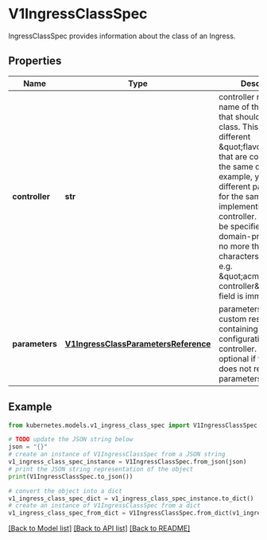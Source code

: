 # V1IngressClassSpec

IngressClassSpec provides information about the class of an Ingress.

## Properties

Name | Type | Description | Notes
------------ | ------------- | ------------- | -------------
**controller** | **str** | controller refers to the name of the controller that should handle this class. This allows for different \&quot;flavors\&quot; that are controlled by the same controller. For example, you may have different parameters for the same implementing controller. This should be specified as a domain-prefixed path no more than 250 characters in length, e.g. \&quot;acme.io/ingress-controller\&quot;. This field is immutable. | [optional] 
**parameters** | [**V1IngressClassParametersReference**](V1IngressClassParametersReference.md) | parameters is a link to a custom resource containing additional configuration for the controller. This is optional if the controller does not require extra parameters. | [optional] 

## Example

```python
from kubernetes.models.v1_ingress_class_spec import V1IngressClassSpec

# TODO update the JSON string below
json = "{}"
# create an instance of V1IngressClassSpec from a JSON string
v1_ingress_class_spec_instance = V1IngressClassSpec.from_json(json)
# print the JSON string representation of the object
print(V1IngressClassSpec.to_json())

# convert the object into a dict
v1_ingress_class_spec_dict = v1_ingress_class_spec_instance.to_dict()
# create an instance of V1IngressClassSpec from a dict
v1_ingress_class_spec_from_dict = V1IngressClassSpec.from_dict(v1_ingress_class_spec_dict)
```
[[Back to Model list]](../README.md#documentation-for-models) [[Back to API list]](../README.md#documentation-for-api-endpoints) [[Back to README]](../README.md)


